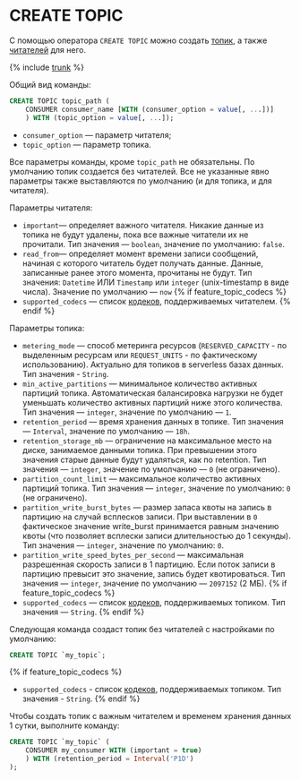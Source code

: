 # CREATE TOPIC

С помощью оператора `CREATE TOPIC` можно создать [топик](../../../../concepts/topic), а также [читателей](../../../../concepts/topic#consumer) для него.

{% include [trunk](../../../_includes/trunk.md) %}

Общий вид команды:

```sql
CREATE TOPIC topic_path (
    CONSUMER consumer_name [WITH (consumer_option = value[, ...])]
    ) WITH (topic_option = value[, ...]);
```

* `consumer_option` — параметр читателя;
* `topic_option` — параметр топика.

Все параметры команды, кроме `topic_path` не обязательны. По умолчанию топик создается без читателей. Все
не указанные явно параметры также выставляются по умолчанию (и для топика, и для читателя).

Параметры читателя:

* `important`— определяет важного читателя. Никакие данные из топика не будут удалены, пока все важные читатели их не прочитали. Тип значения — `boolean`, значение по умолчанию: `false`.
* `read_from`— определяет момент времени записи сообщений, начиная с которого читатель будет получать данные. Данные, записанные ранее этого момента, прочитаны не будут. Тип значения: `Datetime` ИЛИ `Timestamp` или `integer` (unix-timestamp в виде числа). Значение по умолчанию — `now`
{% if feature_topic_codecs %}
* `supported_codecs` — список [кодеков](../../../../concepts/topic#message-codec), поддерживаемых читателем.
{% endif %}

Параметры топика:

* `metering_mode` — способ метеринга ресурсов (`RESERVED_CAPACITY` - по выделенным ресурсам или `REQUEST_UNITS` - по фактическому использованию). Актуально для топиков в serverless базах данных. Тип значения - `String`.
* `min_active_partitions` — минимальное количество активных партиций топика. Автоматическая балансировка нагрузки не будет уменьшать количество активных партиций ниже этого количества. Тип значения — `integer`, значение по умолчанию — `1`.
* `retention_period` — время хранения данных в топике. Тип значения — `Interval`, значение по умолчанию — `18h`.
* `retention_storage_mb` — ограничение на максимальное место на диске, занимаемое данными топика. При превышении этого значения старые данные будут удаляться, как по retention. Тип значения — `integer`, значение по умолчанию — `0` (не ограничено).
* `partition_count_limit` — максимальное количество активных партиций топика. Тип значения — `integer`, значение по умолчанию: `0` (не ограничено).
* `partition_write_burst_bytes` — размер запаса квоты на запись в партицию на случай всплесков записи. При выставлении в `0` фактическое значение write_burst принимается равным значению квоты (что позволяет всплески записи длительностью до 1 секунды). Тип значения — `integer`, значение по умолчанию: `0`.
* `partition_write_speed_bytes_per_second` — максимальная разрешенная скорость записи в 1 партицию. Если поток записи в партицию превысит это значение, запись будет квотироваться. Тип значения — `integer`, значение по умолчанию — `2097152` (2 МБ).
{% if feature_topic_codecs %}
* `supported_codecs` — список [кодеков](../../../../concepts/topic#message-codec), поддерживаемых топиком. Тип значения — `String`.
{% endif %}

Следующая команда создаст топик без читателей с настройками по умолчанию:

```sql
CREATE TOPIC `my_topic`;
```

{% if feature_topic_codecs %}
* `supported_codecs` - список [кодеков](../../../../concepts/topic#message-codec), поддерживаемых топиком. Тип значения - `String`.
{% endif %}

Чтобы создать топик с важным читателем и временем хранения данных 1 сутки, выполните команду:

```sql
CREATE TOPIC `my_topic` (
    CONSUMER my_consumer WITH (important = true)
    ) WITH (retention_period = Interval('P1D')
);
```
